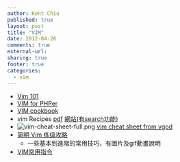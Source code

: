 ```yaml
---
author: Kent Chiu
published: true
layout: post
title: "VIM"
date: 2012-04-26
comments: true
external-url:
sharing: true
footer: true
categories:
  - vim
---
```



-   [Vim 101](http://wiki.kent-chiu.com/doku.php?id=vim:vim_101 "vim:vim_101")
-   [VIM for  PHPer](http://wiki.kent-chiu.com/doku.php?id=vim:vim_for_phper "vim:vim_for_phper")
-   [VIM cookbook](http://www.oualline.com/vim-cook.html "http://www.oualline.com/vim-cook.html")
-   vim Recipes
    [pdf](http://wiki.kent-chiu.com/lib/exe/fetch.php?media=vim:vim-recipes.pdf "vim:vim-recipes.pdf")
    [網站(有search功能)](http://vim.runpaint.org/ "http://vim.runpaint.org/")
-   ![vim-cheat-sheet-full.png][vim-cheat-sheet-full.png]
    [vim cheat sheet from
    vgod](http://blog.vgod.tw/2009/12/08/vim-cheat-sheet-for-programmers/ "http://blog.vgod.tw/2009/12/08/vim-cheat-sheet-for-programmers/")
-   [简明 Vim
    练级攻略](http://coolshell.cn/articles/5426.html "http://coolshell.cn/articles/5426.html")
    - 一些基本到進階的常用技巧，有圖片及gif動畫說明
-   [VIM常用指令](http://yannesposito.com/Scratch/en/blog/Learn-Vim-Progressively/ "http://yannesposito.com/Scratch/en/blog/Learn-Vim-Progressively/")


[vim-cheat-sheet-full.png]: /images/wiki/vim/vim-cheat-sheet-full.png